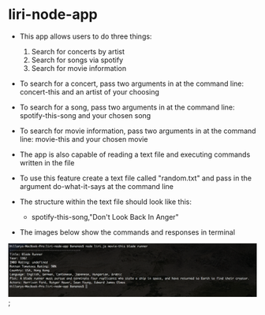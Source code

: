 # liri-node-app

* This app allows users to do three things: 
    1. Search for concerts by artist
    2. Search for songs via spotify
    3. Search for movie information

* To search for a concert, pass two arguments in at the command line: concert-this and an artist of your choosing

* To search for a song, pass two arguments in at the command line: spotify-this-song and your chosen song

* To search for movie information, pass two arguments in at the command line: movie-this and your chosen movie


* The app is also capable of reading a text file and executing commands written in the file
* To use this feature create a text file called "random.txt" and pass in the argument do-what-it-says at the command line
* The structure within the text file should look like this:
    * spotify-this-song,"Don't Look Back In Anger"

* The images below show the commands and responses in terminal

![alt text](images/liriImg1.png);